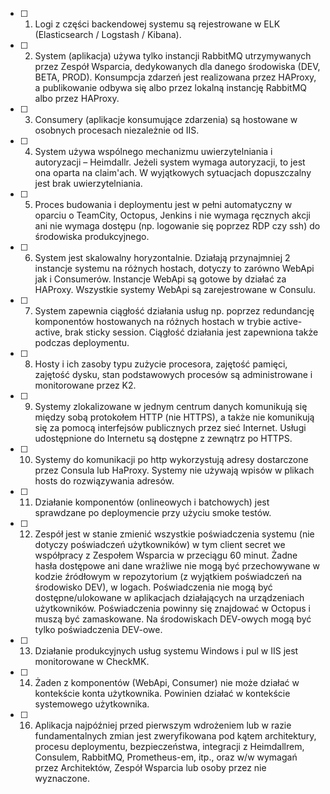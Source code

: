 - [ ] 1. Logi z części backendowej systemu są rejestrowane w ELK (Elasticsearch / Logstash / Kibana).
- [ ] 2. System (aplikacja) używa tylko instancji RabbitMQ utrzymywanych przez Zespół Wsparcia, dedykowanych dla danego środowiska (DEV, BETA, PROD). Konsumpcja zdarzeń jest realizowana przez HAProxy, a publikowanie odbywa się albo przez lokalną instancję RabbitMQ albo przez HAProxy.
- [ ] 3. Consumery (aplikacje konsumujące zdarzenia) są hostowane w osobnych procesach niezależnie od IIS.
- [ ] 4. System używa wspólnego mechanizmu uwierzytelniania i autoryzacji – Heimdallr. Jeżeli system wymaga autoryzacji, to jest ona oparta na claim'ach. W wyjątkowych sytuacjach dopuszczalny jest brak uwierzytelniania.
- [ ] 5. Proces budowania i deploymentu jest w pełni automatyczny w oparciu o TeamCity, Octopus, Jenkins i nie wymaga ręcznych akcji ani nie wymaga dostępu (np. logowanie się poprzez RDP czy ssh) do środowiska produkcyjnego.
- [ ] 6. System jest skalowalny horyzontalnie. Działają przynajmniej 2 instancje systemu na różnych hostach, dotyczy to zarówno WebApi jak i Consumerów. Instancje WebApi są gotowe by działać za HAProxy. Wszystkie systemy WebApi są zarejestrowane w Consulu.
- [ ] 7. System zapewnia ciągłość działania usług np. poprzez redundancję komponentów hostowanych na różnych hostach w trybie active-active, brak sticky session. Ciągłość działania jest zapewniona także podczas deploymentu.
- [ ] 8. Hosty i ich zasoby typu zużycie procesora, zajętość pamięci, zajętość dysku, stan podstawowych procesów są administrowane i monitorowane przez K2.
- [ ] 9. Systemy zlokalizowane w jednym centrum danych komunikują się między sobą protokołem HTTP (nie HTTPS), a także nie komunikują się za pomocą interfejsów publicznych przez sieć Internet. Usługi udostępnione do Internetu są dostępne z zewnątrz po HTTPS.
- [ ] 10. Systemy do komunikacji po http wykorzystują adresy dostarczone przez Consula lub HaProxy. Systemy nie używają wpisów w plikach hosts do rozwiązywania adresów.
- [ ] 11. Działanie komponentów (onlineowych i batchowych) jest sprawdzane po deploymencie przy użyciu smoke testów.
- [ ] 12. Zespół jest w stanie zmienić wszystkie poświadczenia systemu (nie dotyczy poświadczeń użytkowników) w tym client secret we współpracy z Zespołem Wsparcia w przeciągu 60 minut. Żadne hasła dostępowe ani dane wrażliwe nie mogą być przechowywane w kodzie źródłowym w repozytorium (z wyjątkiem poświadczeń na środowisko DEV), w logach. Poświadczenia nie mogą być dostępne/ulokowane w aplikacjach działających na urządzeniach użytkowników. Poświadczenia powinny się znajdować w Octopus i muszą być zamaskowane. Na środowiskach DEV-owych mogą być tylko poświadczenia DEV-owe.
- [ ] 13. Działanie produkcyjnych usług systemu Windows i pul w IIS jest monitorowane w CheckMK.
- [ ] 14. Żaden z komponentów (WebApi, Consumer) nie może działać w kontekście konta użytkownika. Powinien działać w kontekście systemowego użytkownika.
- [ ] 16. Aplikacja najpóźniej przed pierwszym wdrożeniem lub w razie fundamentalnych zmian jest zweryfikowana pod kątem architektury, procesu deploymentu, bezpieczeństwa, integracji z Heimdallrem, Consulem, RabbitMQ, Prometheus-em, itp., oraz w/w wymagań przez Architektów, Zespół Wsparcia lub osoby przez nie wyznaczone.
